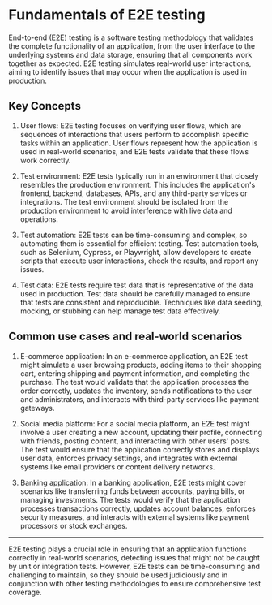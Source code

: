 # Fundamentals of E2E testing

End-to-end (E2E) testing is a software testing methodology that validates the complete functionality of an application, from the user interface to the underlying systems and data storage, ensuring that all components work together as expected. E2E testing simulates real-world user interactions, aiming to identify issues that may occur when the application is used in production.

## Key Concepts

1. User flows: E2E testing focuses on verifying user flows, which are sequences of interactions that users perform to accomplish specific tasks within an application. User flows represent how the application is used in real-world scenarios, and E2E tests validate that these flows work correctly.

2. Test environment: E2E tests typically run in an environment that closely resembles the production environment. This includes the application's frontend, backend, databases, APIs, and any third-party services or integrations. The test environment should be isolated from the production environment to avoid interference with live data and operations.

3. Test automation: E2E tests can be time-consuming and complex, so automating them is essential for efficient testing. Test automation tools, such as Selenium, Cypress, or Playwright, allow developers to create scripts that execute user interactions, check the results, and report any issues.

4. Test data: E2E tests require test data that is representative of the data used in production. Test data should be carefully managed to ensure that tests are consistent and reproducible. Techniques like data seeding, mocking, or stubbing can help manage test data effectively.

## Common use cases and real-world scenarios

1. E-commerce application: In an e-commerce application, an E2E test might simulate a user browsing products, adding items to their shopping cart, entering shipping and payment information, and completing the purchase. The test would validate that the application processes the order correctly, updates the inventory, sends notifications to the user and administrators, and interacts with third-party services like payment gateways.

2. Social media platform: For a social media platform, an E2E test might involve a user creating a new account, updating their profile, connecting with friends, posting content, and interacting with other users' posts. The test would ensure that the application correctly stores and displays user data, enforces privacy settings, and integrates with external systems like email providers or content delivery networks.

3. Banking application: In a banking application, E2E tests might cover scenarios like transferring funds between accounts, paying bills, or managing investments. The tests would verify that the application processes transactions correctly, updates account balances, enforces security measures, and interacts with external systems like payment processors or stock exchanges.

---

E2E testing plays a crucial role in ensuring that an application functions correctly in real-world scenarios, detecting issues that might not be caught by unit or integration tests. However, E2E tests can be time-consuming and challenging to maintain, so they should be used judiciously and in conjunction with other testing methodologies to ensure comprehensive test coverage.